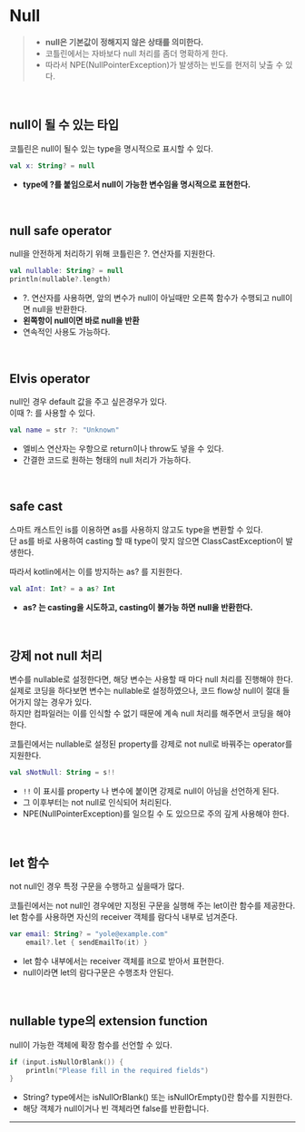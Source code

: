 # **Null**
> - **null은 기본값이 정해지지 않은 상태를 의미한다.**
> - 코틀린에서는 자바보다 null 처리를 좀더 명확하게 한다.
> - 따라서 NPE(NullPointerException)가 발생하는 빈도를 현저히 낮출 수 있다.

<br>

## **null이 될 수 있는 타입**
코틀린은 null이 될수 있는 type을 명시적으로 표시할 수 있다.
```kotlin
val x: String? = null
```
- **type에 ?를 붙임으로서 null이 가능한 변수임을 명시적으로 표현한다.**

<br>

## **null safe operator**
null을 안전하게 처리하기 위해 코틀린은 ?. 연산자를 지원한다.
```kotlin
val nullable: String? = null
println(nullable?.length)
```
- ?. 연산자를 사용하면, 앞의 변수가 null이 아닐때만 오른쪽 함수가 수행되고 null이면 null을 반환한다.
- **왼쪽항이 null이면 바로 null을 반환**
- 연속적인 사용도 가능하다.

<br>

## **Elvis operator**
null인 경우 default 값을 주고 싶은경우가 있다.   
이때 ?: 를 사용할 수 있다.
```kotlin
val name = str ?: "Unknown"
```
- 엘비스 연산자는 우항으로 return이나 throw도 넣을 수 있다.
- 간결한 코드로 원하는 형태의 null 처리가 가능하다.

<br>

## **safe cast**
스마트 캐스트인 is를 이용하면 as를 사용하지 않고도 type을 변환할 수 있다.   
단 as를 바로 사용하여 casting 할 때 type이 맞지 않으면 ClassCastException이 발생한다.

따라서 kotlin에서는 이를 방지하는 as? 를 지원한다.
```kotlin
val aInt: Int? = a as? Int
```
- **as? 는 casting을 시도하고, casting이 불가능 하면 null을 반환한다.**

<br>

## **강제 not null 처리**
변수를 nullable로 설정한다면, 해당 변수는 사용할 때 마다 null 처리를 진행해야 한다.   
실제로 코딩을 하다보면 변수는 nullable로 설정하였으나, 코드 flow상 null이 절대 들어가지 않는 경우가 있다.    
하지만 컴파일러는 이를 인식할 수 없기 때문에 계속 null 처리를 해주면서 코딩을 해야 한다.

코틀린에서는 nullable로 설정된 property를 강제로 not null로 바꿔주는 operator를 지원한다.
```kotlin
val sNotNull: String = s!!
```
- `!!` 이 표시를 property 나 변수에 붙이면 강제로 null이 아님을 선언하게 된다.
- 그 이후부터는 not null로 인식되어 처리된다.
- NPE(NullPointerException)를 일으킬 수 도 있으므로 주의 깊게 사용해야 한다.

<br>

## **let 함수**
not null인 경우 특정 구문을 수행하고 싶을때가 많다.   

코틀린에서는 not null인 경우에만 지정된 구문을 실행해 주는 let이란 함수를 제공한다.    
let 함수를 사용하면 자신의 receiver 객체를 람다식 내부로 넘겨준다.
```kotlin
var email: String? = "yole@example.com"
    email?.let { sendEmailTo(it) }
```
- let 함수 내부에서는 receiver 객체를 it으로 받아서 표현한다.
- null이라면 let의 람다구문은 수행조차 안된다.

<br>

## **nullable type의 extension function**
null이 가능한 객체에 확장 함수를 선언할 수 있다.
```kotlin
if (input.isNullOrBlank()) {
    println("Please fill in the required fields")
}
```
- String? type에서는 isNullOrBlank() 또는 isNullOrEmpty()란 함수를 지원한다.
- 해당 객체가 null이거나 빈 객체라면 false를 반환합니다.

***